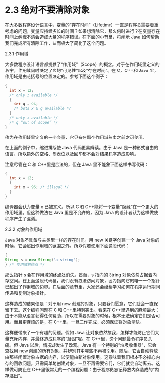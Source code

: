 # 2.3 绝对不要清除对象

在大多数程序设计语言中，变量的“存在时间”（Lifetime）一直是程序员需要着重考虑的问题。变量应持续多长的时间？如果想清除它，那么何时进行？在变量存在时间上纠缠不清会造成大量的程序错误。在下面的小节里，将阐示 Java 如何帮助我们完成所有清除工作，从而极大了简化了这个问题。

2.3.1 作用域

大多数程序设计语言都提供了“作用域”（Scope）的概念。对于在作用域里定义的名字，作用域同时决定了它的“可见性”以及“存在时间”。在 C，C++和 Java 里，作用域是由花括号的位置决定的。参考下面这个例子：

```java
{
  int x = 12;
  /* only x available */
  {
    int q = 96;
    /* both x & q available */
  }
  /* only x available */
  /* q “out of scope” */
}
```

作为在作用域里定义的一个变量，它只有在那个作用域结束之前才可使用。

在上面的例子中，缩进排版使 Java 代码更易辨读。由于 Java 是一种形式自由的语言，所以额外的空格、制表位以及回车都不会对结果程序造成影响。

注意尽管在 C 和 C++里是合法的，但在 Java 里不能象下面这样书写代码：

```java
{
  int x = 12;
  {
    int x = 96; /* illegal */
  }
}
```

编译器会认为变量 x 已被定义。所以 C 和 C++能将一个变量“隐藏”在一个更大的作用域里。但这种做法在 Java 里是不允许的，因为 Java 的设计者认为这样做使程序产生了混淆。

2.3.2 对象的作用域

Java 对象不具备与主类型一样的存在时间。用 new 关键字创建一个 Java 对象的时候，它会超出作用域的范围之外。所以假若使用下面这段代码：

```java
{
String s = new String("a string");
} /* 作用域的终点 */
```

那么指针 s 会在作用域的终点处消失。然而，s 指向的 String 对象依然占据着内存空间。在上面这段代码里，我们没有办法访问对象，因为指向它的唯一一个指针已超出了作用域的边界。在后面的章节里，大家还会继续学习如何在程序运行期间传递和复制对象指针。

这样造成的结果便是：对于用 new 创建的对象，只要我们愿意，它们就会一直保留下去。这个编程问题在 C 和 C++里特别突出。看来在 C++里遇到的麻烦最大：由于不能从语言获得任何帮助，所以在需要对象的时候，根本无法确定它们是否可用。而且更麻烦的是，在 C++里，一旦工作完成，必须保证将对象清除。

这样便带来了一个有趣的问题。假如 Java 让对象依然故我，怎样才能防止它们大量充斥内存，并最终造成程序的“凝固”呢。在 C++里，这个问题最令程序员头痛。但 Java 以后，情况却发生了改观。Java 有一个特别的“垃圾收集器”，它会查找用 new 创建的所有对象，并辨别其中哪些不再被引用。随后，它会自动释放由那些闲置对象占据的内存，以便能由新对象使用。这意味着我们根本不必操心内存的回收问题。只需简单地创建对象，一旦不再需要它们，它们就会自动离去。这样做可防止在 C++里很常见的一个编程问题：由于程序员忘记释放内存造成的“内存溢出”。
